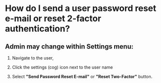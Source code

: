 # How do I send a user password reset e-mail or reset 2-factor authentication?

## Admin may change within Settings menu: 

1. Navigate to the user, 

2. Click the settings (cog) icon next to the user name

3. Select **"Send Password Reset E-mail"** or **"Reset Two-Factor"** button.
